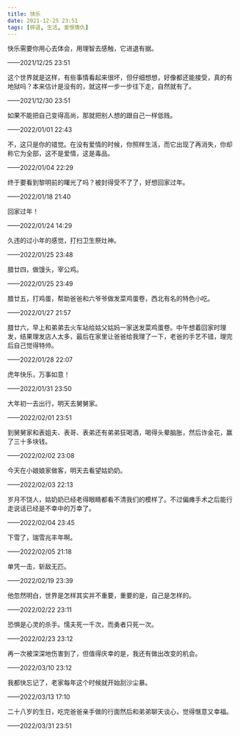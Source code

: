```yaml
---
title: 快乐
date: 2021-12-25 23:51
tags: [碎语, 生活, 爱恨情仇]
---
```


快乐需要你用心去体会，用理智去感触，它进退有据。

——2021/12/25 23:51

这个世界就是这样，有些事情看起来很坏，但仔细想想，好像都还能接受，真的有地狱吗？本来估计是没有的，就这样一步一步往下走，自然就有了。

——2021/12/30 23:51

如果不能把自己变得高尚，那就把别人想的跟自己一样低贱。

——2022/01/01 22:43

不，这只是你的错觉。在没有爱情的时候，你照样生活，而它出现了再消失，你却称它为全部，这不是爱情，这是毒品。

——2022/01/04 22:29

终于要看到黎明前的曙光了吗？被封得受不了了，好想回家过年。

——2022/01/18 21:40

回家过年！

——2022/01/24 14:29

久违的过小年的感觉，打扫卫生祭灶神。

——2022/01/25 23:48

腊廿四，做馒头，宰公鸡。

——2022/01/25 23:49

腊廿五，打鸡蛋，帮助爸爸和六爷爷做发菜鸡蛋卷，西北有名的特色小吃。

——2022/01/27 21:57

腊廿六，早上和弟弟去火车站给姑父姑妈一家送发菜鸡蛋卷。中午想着回家时理发，结果理发店人太多，最后在家里让爸爸给我理了一下，老爸的手艺不错，理完后自己觉得特帅。

——2022/01/28 22:07

虎年快乐，万事如意！

——2022/01/31 23:50

大年初一去出行，明天去舅舅家。

——2022/02/01 23:51

到舅舅家和表姐夫、表哥、表弟还有弟弟狂喝酒，喝得头晕脑胀，然后诈金花，赢了三十多块钱。

——2022/02/02 23:08

今天在小娘娘家做客，明天去看望姑奶奶。

——2022/02/03 22:13

岁月不饶人，姑奶奶已经老得眼睛都看不清我们的模样了。不过偏瘫手术之后能行走说话已经是不幸中的万幸了。

——2022/02/04 23:45

下雪了，瑞雪兆丰年啊。

——2022/02/05 21:18

单凭一击，斩敌无匹。

——2022/02/19 23:39

他忽然明白，世界是怎样其实并不重要，重要的是，自己是怎样的。

——2022/02/22 23:11

恐惧是心灵的杀手。懦夫死一千次，而勇者只死一次。

——2022/02/23 23:12

再一次被深深地伤害到了，但值得庆幸的是，我还有做出改变的机会。

——2022/03/10 23:12

我都快忘记了，老家每年这个时候就开始刮沙尘暴。

——2022/03/13 17:10

二十八岁的生日，吃完爸爸亲手做的行面然后和弟弟聊天谈心，觉得惬意又幸福。

——2022/03/31 23:51
